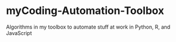 # myCoding-Automation-Toolbox
Algorithms in my toolbox to automate stuff at work in Python, R, and JavaScript
